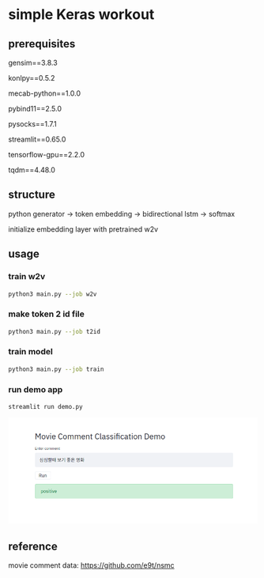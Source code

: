 # simple Keras workout

## prerequisites
gensim==3.8.3

konlpy==0.5.2

mecab-python==1.0.0

pybind11==2.5.0

pysocks==1.7.1

streamlit==0.65.0

tensorflow-gpu==2.2.0

tqdm==4.48.0

## structure
python generator -> token embedding -> bidirectional lstm -> softmax

initialize embedding layer with pretrained w2v

## usage

### train w2v

```bash
python3 main.py --job w2v
```

### make token 2 id file

```bash
python3 main.py --job t2id
```

### train model

```bash
python3 main.py --job train
```

### run demo app

```bash
streamlit run demo.py
```
<img src="demo.png" width="700px" title="demo" alt="demo"></img>

## reference 

movie comment data: https://github.com/e9t/nsmc
